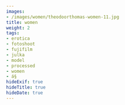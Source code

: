 ```yaml
---
images:
- /images/women/theodoorthomas-women-11.jpg
title: women
weight: 2
tags:
- erotica
- fotoshoot
- fujifilm
- julka
- model
- processed
- women
- á§
hideExif: true
hideTitle: true
hideDate: true
---
```

